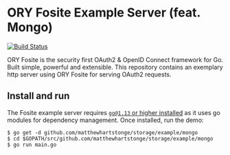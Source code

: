 # ORY Fosite Example Server (feat. Mongo)

[![Build Status](https://travis-ci.org/ory/fosite-example.svg?branch=master)](https://travis-ci.org/ory/fosite-example)

ORY Fosite is the security first OAuth2 & OpenID Connect framework for Go. Built simple, powerful and extensible. This repository contains an exemplary http server using ORY Fosite for serving OAuth2 requests.

## Install and run

The Fosite example server requires [`go@1.13` or higher installed](https://golang.org/dl/) as it uses go modules for dependency management. 
Once installed, run the demo:

```
$ go get -d github.com/matthewhartstonge/storage/example/mongo
$ cd $GOPATH/src/github.com/matthewhartstonge/storage/example/mongo
$ go run main.go
```
